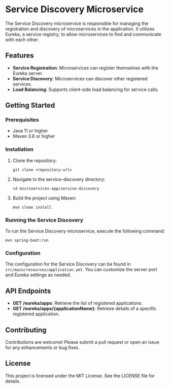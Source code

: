 # Service Discovery Microservice

The Service Discovery microservice is responsible for managing the registration and discovery of microservices in the application. It utilizes Eureka, a service registry, to allow microservices to find and communicate with each other.

## Features

- **Service Registration**: Microservices can register themselves with the Eureka server.
- **Service Discovery**: Microservices can discover other registered services.
- **Load Balancing**: Supports client-side load balancing for service calls.

## Getting Started

### Prerequisites

- Java 11 or higher
- Maven 3.6 or higher

### Installation

1. Clone the repository:
   ```
   git clone <repository-url>
   ```

2. Navigate to the service-discovery directory:
   ```
   cd microservices-app/service-discovery
   ```

3. Build the project using Maven:
   ```
   mvn clean install
   ```

### Running the Service Discovery

To run the Service Discovery microservice, execute the following command:
```
mvn spring-boot:run
```

### Configuration

The configuration for the Service Discovery can be found in `src/main/resources/application.yml`. You can customize the server port and Eureka settings as needed.

## API Endpoints

- **GET /eureka/apps**: Retrieve the list of registered applications.
- **GET /eureka/apps/{applicationName}**: Retrieve details of a specific registered application.

## Contributing

Contributions are welcome! Please submit a pull request or open an issue for any enhancements or bug fixes.

## License

This project is licensed under the MIT License. See the LICENSE file for details.